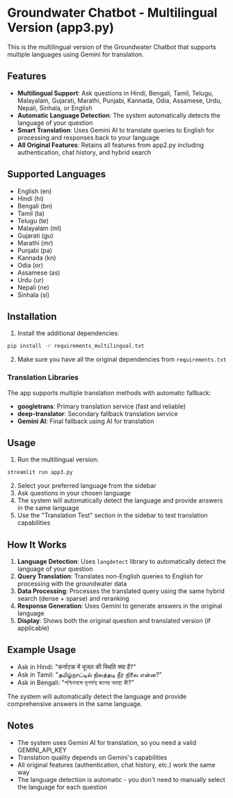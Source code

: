 # Groundwater Chatbot - Multilingual Version (app3.py)

This is the multilingual version of the Groundwater Chatbot that supports multiple languages using Gemini for translation.

## Features

- **Multilingual Support**: Ask questions in Hindi, Bengali, Tamil, Telugu, Malayalam, Gujarati, Marathi, Punjabi, Kannada, Odia, Assamese, Urdu, Nepali, Sinhala, or English
- **Automatic Language Detection**: The system automatically detects the language of your question
- **Smart Translation**: Uses Gemini AI to translate queries to English for processing and responses back to your language
- **All Original Features**: Retains all features from app2.py including authentication, chat history, and hybrid search

## Supported Languages

- English (en)
- Hindi (hi)
- Bengali (bn)
- Tamil (ta)
- Telugu (te)
- Malayalam (ml)
- Gujarati (gu)
- Marathi (mr)
- Punjabi (pa)
- Kannada (kn)
- Odia (or)
- Assamese (as)
- Urdu (ur)
- Nepali (ne)
- Sinhala (si)

## Installation

1. Install the additional dependencies:
```bash
pip install -r requirements_multilingual.txt
```

2. Make sure you have all the original dependencies from `requirements.txt`

### Translation Libraries

The app supports multiple translation methods with automatic fallback:
- **googletrans**: Primary translation service (fast and reliable)
- **deep-translator**: Secondary fallback translation service
- **Gemini AI**: Final fallback using AI for translation

## Usage

1. Run the multilingual version:
```bash
streamlit run app3.py
```

2. Select your preferred language from the sidebar
3. Ask questions in your chosen language
4. The system will automatically detect the language and provide answers in the same language
5. Use the "Translation Test" section in the sidebar to test translation capabilities

## How It Works

1. **Language Detection**: Uses `langdetect` library to automatically detect the language of your question
2. **Query Translation**: Translates non-English queries to English for processing with the groundwater data
3. **Data Processing**: Processes the translated query using the same hybrid search (dense + sparse) and reranking
4. **Response Generation**: Uses Gemini to generate answers in the original language
5. **Display**: Shows both the original question and translated version (if applicable)

## Example Usage

- Ask in Hindi: "कर्नाटक में भूजल की स्थिति क्या है?"
- Ask in Tamil: "தமிழ்நாட்டில் நிலத்தடி நீர் நிலை என்ன?"
- Ask in Bengali: "পশ্চিমবঙ্গে ভূগর্ভস্থ জলের অবস্থা কী?"

The system will automatically detect the language and provide comprehensive answers in the same language.

## Notes

- The system uses Gemini AI for translation, so you need a valid GEMINI_API_KEY
- Translation quality depends on Gemini's capabilities
- All original features (authentication, chat history, etc.) work the same way
- The language detection is automatic - you don't need to manually select the language for each question
